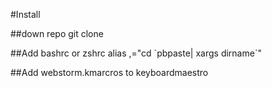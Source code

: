 #Install

##down repo
git clone

##Add bashrc or zshrc
alias ,="cd \`pbpaste| xargs dirname\`"

##Add webstorm.kmarcros to keyboardmaestro